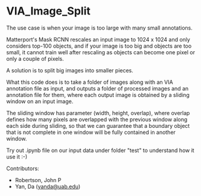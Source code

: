# VIA_Image_Split

The use case is when your image is too large with many small annotations.

Matterport's Mask RCNN rescales an input image to 1024 x 1024 and only considers top-100 objects, and if your image is too big and objects are too small, it cannot train well after rescaling as objects can become one pixel or only a couple of pixels.

A solution is to split big images into smaller pieces.

What this code does is to take a folder of images along with an VIA annotation file as input, and outputs a folder of processed images and an annotation file for them, where each output image is obtained by a sliding window on an input image.

The sliding window has parameter (width, height, overlap), where overlap defines how many pixels are overlapped with the previous window along each side during sliding, so that we can guarantee that a boundary object that is not complete in one window will be fully contained in another window.

Try out .ipynb file on our input data under folder "test" to understand how it use it :-)

Contributors:
* Robertson, John P
* Yan, Da (yanda@uab.edu)
